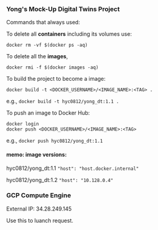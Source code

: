 ### Yong's Mock-Up Digital Twins Project


Commands that always used:

To delete all **containers** including its volumes use:

```docker
docker rm -vf $(docker ps -aq)
```

To delete all the **images**,

```
docker rmi -f $(docker images -aq)
```

To build the project to become a image:

```
docker build -t <DOCKER_USERNAME>/<IMAGE_NAME>:<TAG> .
```
e.g., `docker build -t hyc0812/yong_dt:1.1 .`

To push an image to Docker Hub:

```
docker login
docker push <DOCKER_USERNAME>/<IMAGE_NAME>:<TAG>
```
e.g., `docker push hyc0812/yong_dt:1.1`


#### memo: image versions:


hyc0812/yong_dt:1.1 `"host": "host.docker.internal"`

hyc0812/yong_dt:1.2 `"host": "10.128.0.4"`
 
 
### GCP Compute Engine

External IP: 34.28.249.145 

Use this to luanch request.


